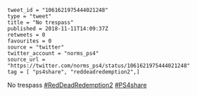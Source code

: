 ```
tweet_id = "1061621975444021248"
type = "tweet"
title = "No trespass"
published = 2018-11-11T14:09:37Z
retweets = 0
favourites = 0
source = "twitter"
twitter_account = "norms_ps4"
source_url = "https://twitter.com/norms_ps4/status/1061621975444021248"
tag = [ "ps4share", "reddeadredemption2",]
```

No trespass [#RedDeadRedemption2](/tags/reddeadredemption2/) [#PS4share](/tags/ps4share/)

<p class='image'><img src='http://mnf.m17s.net/2018/11/11/DrujjvaWsAADzAg.jpg' alt=''></p>

